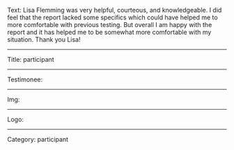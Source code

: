 Text: Lisa Flemming was very helpful, courteous, and knowledgeable. I did feel that the report lacked some specifics which could have helped me to more comfortable with previous testing. But overall I am happy with the report and it has helped me to be somewhat more comfortable with my situation. Thank you Lisa!

----

Title: participant

----

Testimonee:

----

Img:

----

Logo:

----

Category: participant

